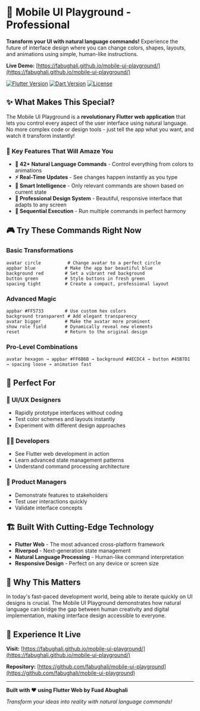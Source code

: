 # 🎨 Mobile UI Playground - Professional

**Transform your UI with natural language commands!** Experience the future of interface design where you can change colors, shapes, layouts, and animations using simple, human-like instructions.

**Live Demo:** [https://fabughali.github.io/mobile-ui-playground/](https://fabughali.github.io/mobile-ui-playground/)

[![Flutter Version](https://img.shields.io/badge/Flutter-3.24.0+-blue.svg)](https://flutter.dev/)
[![Dart Version](https://img.shields.io/badge/Dart-3.0+-blue.svg)](https://dart.dev/)
[![License](https://img.shields.io/badge/License-MIT-green.svg)](LICENSE)

## ✨ **What Makes This Special?**

The Mobile UI Playground is a **revolutionary Flutter web application** that lets you control every aspect of the user interface using natural language. No more complex code or design tools - just tell the app what you want, and watch it transform instantly!

### 🚀 **Key Features That Will Amaze You**

- **🎯 42+ Natural Language Commands** - Control everything from colors to animations
- **⚡ Real-Time Updates** - See changes happen instantly as you type
- **🧠 Smart Intelligence** - Only relevant commands are shown based on current state
- **🎨 Professional Design System** - Beautiful, responsive interface that adapts to any screen
- **🔄 Sequential Execution** - Run multiple commands in perfect harmony

## 🎮 **Try These Commands Right Now**

### **Basic Transformations**
```
avatar circle          # Change avatar to a perfect circle
appbar blue           # Make the app bar beautiful blue
background red        # Set a vibrant red background
button green          # Style buttons in fresh green
spacing tight         # Create a compact, professional layout
```

### **Advanced Magic**
```
appbar #FF5733        # Use custom hex colors
background transparent # Add elegant transparency
avatar bigger         # Make the avatar more prominent
show role field       # Dynamically reveal new elements
reset                 # Return to the original design
```

### **Pro-Level Combinations**
```
avatar hexagon → appbar #FF6B6B → background #4ECDC4 → button #45B7D1 → spacing loose → animation fast
```

## 🎯 **Perfect For**

### **🎨 UI/UX Designers**
- Rapidly prototype interfaces without coding
- Test color schemes and layouts instantly
- Experiment with different design approaches

### **👨‍💻 Developers**
- See Flutter web development in action
- Learn advanced state management patterns
- Understand command processing architecture

### **📱 Product Managers**
- Demonstrate features to stakeholders
- Test user interactions quickly
- Validate interface concepts

## 🏗️ **Built With Cutting-Edge Technology**

- **Flutter Web** - The most advanced cross-platform framework
- **Riverpod** - Next-generation state management
- **Natural Language Processing** - Human-like command interpretation
- **Responsive Design** - Perfect on any device or screen size

## 🌟 **Why This Matters**

In today's fast-paced development world, being able to iterate quickly on UI designs is crucial. The Mobile UI Playground demonstrates how natural language can bridge the gap between human creativity and digital implementation, making interface design accessible to everyone.

## 🚀 **Experience It Live**

**Visit:** [https://fabughali.github.io/mobile-ui-playground/](https://fabughali.github.io/mobile-ui-playground/)

**Repository:** [https://github.com/fabughali/mobile-ui-playground](https://github.com/fabughali/mobile-ui-playground)

---

**Built with ❤️ using Flutter Web by Fuad Abughali**

*Transform your ideas into reality with natural language commands!*
